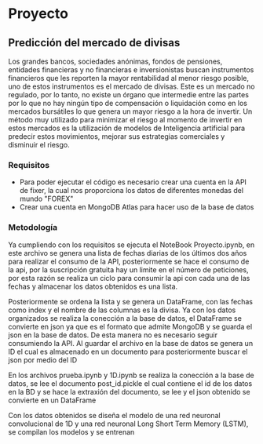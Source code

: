# Proyecto
## Predicción del mercado de divisas
Los grandes bancos, sociedades anónimas, fondos de pensiones, entidades financieras y no financieras e inversionistas buscan instrumentos financieros que les reporten la mayor rentabilidad al menor riesgo posible, uno de estos instrumentos es el mercado de divisas. Este es un mercado no regulado, por lo tanto, no existe un órgano que intermedie entre las partes por lo que no hay ningún tipo de compensación o liquidación como en los mercados bursátiles lo que genera un mayor riesgo a la hora de invertir. Un método muy utilizado para minimizar el riesgo al momento de invertir en estos mercados es la utilización de modelos de Inteligencia artificial para predecir estos movimientos, mejorar sus estrategias comerciales y disminuir el riesgo.

### Requisitos
* Para poder ejecutar el código es necesario crear una cuenta en la API de fixer, la cual nos proporciona los datos de diferentes monedas del mundo "FOREX"
* Crear una cuenta en MongoDB Atlas para hacer uso de la base de datos

### Metodología
Ya cumpliendo con los requisitos se ejecuta el NoteBook Proyecto.ipynb, en este archivo se genera una lista de fechas diarias de los últimos dos años para realizar el consumo de la API, posteriormente se hace el consumo de la api, por la suscripción gratuita hay un limite en el número de peticiones, por esta razón se realiza un ciclo para consumir la api con cada una de las fechas y almacenar los datos obtenidos es una lista.

Posteriormente se ordena la lista y se genera un DataFrame, con las fechas como index y el nombre de las columnas es la divisa.
Ya con los datos organizados se realiza la conección a la base de datos, el DataFrame se convierte en json ya que es el formato que admite MongoDB y se guarda el json en la base de datos. De esta manera no es necesario seguir consumiendo la API. Al guardar el archivo en la base de datos se genera un ID el cual es almacenado en un documento para posteriormente buscar el json por medio del ID


En los archivos prueba.ipynb y 1D.ipynb se realiza la conección a la base de datos, se lee el documento post_id.pickle el cual contiene el id de los datos en la BD y se hace la extraxión del documento, se lee y el json obtenido se convierte en un DataFrame

Con los datos obtenidos se diseña el modelo de una red neuronal convolucional de 1D y una red neuronal Long Short Term Memory (LSTM), se compilan los modelos y se entrenan

